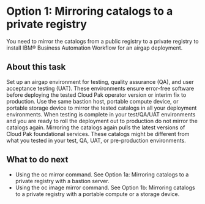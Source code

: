 # Option 1: Mirroring catalogs to a private registry

You need to mirror the catalogs from a public registry to a private registry to install
IBM® Business Automation
Workflow for an airgap
deployment.

## About this task

Set up an airgap environment for testing, quality assurance (QA), and user acceptance testing
(UAT). These environments ensure error-free software before deploying the tested Cloud Pak operator
version or interim fix to production. Use the same bastion host, portable compute device, or
portable storage device to mirror the tested catalogs in all your deployment environments. When
testing is complete in your test/QA/UAT environments and you are ready to roll the deployment out to
production do not mirror the catalogs again. Mirroring the catalogs again pulls the latest versions
of Cloud Pak foundational services. These catalogs might be different from what you tested in your
test, QA, UAT, or pre-production environments.

## What to do next

- Using the oc mirror  command. See Option 1a: Mirroring catalogs to a private registry with a bastion server.
- Using the oc image mirror command. See Option 1b: Mirroring catalogs to a private registry with a portable compute or a storage device.